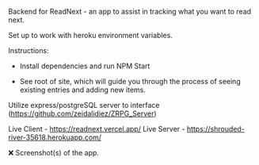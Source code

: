 Backend for ReadNext - an app to assist in tracking what you want to read next.

Set up to work with heroku environment variables.

Instructions:

* Install dependencies and run NPM Start

* See root of site, which will guide you through the process of seeing existing entries and adding new items. 


Utilize express/postgreSQL server to interface (https://github.com/zeidalidiez/ZRPG_Server)

Live Client - https://readnext.vercel.app/
Live Server - https://shrouded-river-35618.herokuapp.com/


❌ Screenshot(s) of the app.
